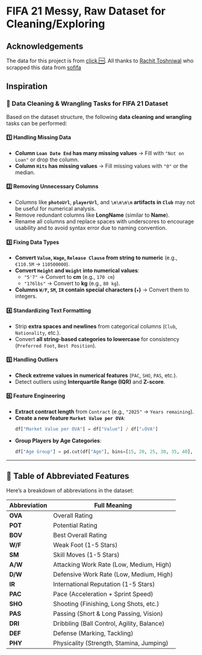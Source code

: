 # **FIFA 21 Messy, Raw Dataset for Cleaning/Exploring**

## Acknowledgements

The data for this project is from [click 🆓](https://www.kaggle.com/datasets/yagunnersya/fifa-21-messy-raw-dataset-for-cleaning-exploring/data). All thanks to [Rachit Toshniwal](https://www.kaggle.com/yagunnersya) who scrapped this data from [sofifa](www.sofifa.com)

## Inspiration
### **🔹 Data Cleaning & Wrangling Tasks for FIFA 21 Dataset**
Based on the dataset structure, the following **data cleaning and wrangling** tasks can be performed:

#### **1️⃣ Handling Missing Data**
- **Column `Loan Date End` has many missing values** → Fill with `"Not on Loan"` or drop the column.
- **Column `Hits` has missing values** → Fill missing values with `"0"` or the median.

#### **2️⃣ Removing Unnecessary Columns**
- Columns like **`photoUrl`**, **`playerUrl`**, and **`\n\n\n\n` artifacts in `Club`** may not be useful for numerical analysis.
- Remove redundant columns like **LongName** (similar to **Name**).
- Rename all columns and replace spaces with underscores to encourage usability and to avoid syntax error due to naming convention.

#### **3️⃣ Fixing Data Types**
- **Convert `Value`, `Wage`, `Release Clause` from string to numeric** (e.g., `€110.5M` → `110500000`).
- **Convert `Height` and `Weight` into numerical values**:
  - `"5'7"` → Convert to **cm** (e.g., `170 cm`)
  - `"176lbs"` → Convert to **kg** (e.g., `80 kg`).
- **Columns `W/F`, `SM`, `IR` contain special characters (`★`)** → Convert them to integers.

#### **4️⃣ Standardizing Text Formatting**
- Strip **extra spaces and newlines** from categorical columns (`Club`, `Nationality`, etc.).
- Convert **all string-based categories to lowercase** for consistency (`Preferred Foot`, `Best Position`).

#### **5️⃣ Handling Outliers**
- **Check extreme values in numerical features** (`PAC`, `SHO`, `PAS`, etc.).
- Detect outliers using **Interquartile Range (IQR)** and **Z-score**.

#### **6️⃣ Feature Engineering**
- **Extract contract length** from `Contract` (e.g., `"2025"` → `Years remaining`).
- **Create a new feature `Market Value per OVA`**:
  ```python
  df["Market Value per OVA"] = df["Value"] / df["↓OVA"]
  ```
- **Group Players by Age Categories**:
  ```python
  df["Age Group"] = pd.cut(df["Age"], bins=[15, 20, 25, 30, 35, 40], labels=["Teen", "Young", "Prime", "Veteran", "Old"])
  ```
---

## 📌 Table of Abbreviated Features

Here’s a breakdown of abbreviations in the dataset:

| **Abbreviation** | **Full Meaning** |
|-----------------|-----------------|
| **OVA** | Overall Rating |
| **POT** | Potential Rating |
| **BOV** | Best Overall Rating |
| **W/F** | Weak Foot (1-5 Stars) |
| **SM** | Skill Moves (1-5 Stars) |
| **A/W** | Attacking Work Rate (Low, Medium, High) |
| **D/W** | Defensive Work Rate (Low, Medium, High) |
| **IR** | International Reputation (1-5 Stars) |
| **PAC** | Pace (Acceleration + Sprint Speed) |
| **SHO** | Shooting (Finishing, Long Shots, etc.) |
| **PAS** | Passing (Short & Long Passing, Vision) |
| **DRI** | Dribbling (Ball Control, Agility, Balance) |
| **DEF** | Defense (Marking, Tackling) |
| **PHY** | Physicality (Strength, Stamina, Jumping) |
